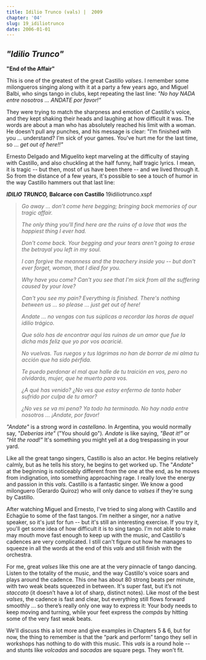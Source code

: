 ```yaml
---
title: Idilio Trunco (vals) |  2009
chapter: '04'
slug: 19_idiliotrunco
date: 2006-01-01
---
```


## _"Idilio Trunco"_
**"End of the Affair"**

This is one of the greatest of the great Castillo _valses_. I remember some milongueros singing along with it at a party a few years ago, and Miguel Balbi, who sings tango in clubs, kept repeating the last line: _"No hay NADA entre nosotros ... ANDATE por favor!"_

They were trying to match the sharpness and emotion of Castillo's voice, and they kept shaking their heads and laughing at how difficult it was. The words are about a man who has absolutely reached his limit with a woman. He doesn't pull any punches, and his message is clear:  "I'm finished with you ... understand? I'm sick of your games. You've hurt me for the last time, so ... _get out of here!!"_

Ernesto Delgado and Miguelito kept marveling at the difficulty of staying with Castillo, and also chuckling at the half funny, half tragic lyrics. I mean, it is tragic -- but then, most of us have been there -- and we lived through it. So from the distance of a few years, it's possible to see a touch of humor in the way Castillo hammers out that last line:

**_IDILIO TRUNCO,_ Balcarce con Castillo**
19idiliotrunco.xspf

> _Go away ...
> don’t come here begging;
> bringing back memories
> of our tragic affair._
>
> _The only thing you'll find here
> are the ruins of a love
> that was the happiest thing
> I ever had._
>
> _Don't come back.
> Your begging and your tears
> aren't going to erase
> the betrayal you left in my soul._
>
> _I can forgive the meanness
> and the treachery inside you --
> but don't ever forget, woman,
> that I died for you._
>
> _Why have you come?
> Can't you see that I'm sick
> from all the suffering
> caused by your love?_
>
> _Can't you see my pain?
> Everything is finished.
> There's nothing between us ...
> so please ... just get out of here!_
>
> _Andate ...
> no vengas con tus súplicas
> a recordar las horas
> de aquel idilio trágico._
>
> _Que sólo has de encontrar aquí
> las ruinas de un amor
> que fue la dicha más feliz
> que yo por vos acaricié._
>
> _No vuelvas.
> Tus ruegos y tus lágrimas
> no han de borrar de mi alma
> tu acción que ha sido pérfida._
>
> _Te puedo perdonar el mal
> que halle de tu traición en vos,
> pero no olvidarás, mujer,
> que he muerto para vos._
>
> _¿A qué has venido?
> ¿No ves que estoy enfermo
> de tanto haber sufrido
> por culpa de tu amor?_
>
> _¿No ves se va mi pena?
> Ya todo ha terminado.
> No hay nada entre nosotros ...
> ¡Andate, por favor!_

_"Andate"_ is a strong word in _castellano_. In Argentina, you would normally say, "_Deberías irte"_ ("You should go")_. Andate_ is like saying, _"Beat it!"_ or _"Hit the road!"_  It's something you might yell at a dog trespassing in your yard.

Like all the great tango singers, Castillo is also an actor. He begins relatively calmly, but as he tells his story, he begins to get worked up. The "_Andate_" at the beginning is noticeably different from the one at the end, as he moves from indignation, into something approaching rage. I really love the energy and passion in this _vals._ Castillo is a fantastic singer. We know a good milonguero (Gerardo Quiroz) who will only dance to _valses_ if they're sung by Castillo.

After watching Miguel and Ernesto, I've tried to sing along with Castillo and Echagüe to some of the fast tangos. I'm neither a singer, nor a native speaker, so it's just for fun -- but it's still an interesting exercise. If you try it, you'll get some idea of how difficult it is to sing tango. I'm not able to make may mouth move fast enough to keep up with the music, and Castillo's cadences are very complicated. I still can't figure out how he manages to squeeze in all the words at the end of this _vals_ and still finish with the orchestra.

For me, great _valses_ like this one are at the very pinnacle of tango dancing. Listen to the totality of the music, and the way Castillo's voice soars and plays around the cadence. This one has about 80 strong beats per minute, with two weak beats squeezed in between. It's super fast, but it’s not _staccato_ (it doesn’t have a lot of sharp, distinct notes). Like most of the best _valses_, the cadence is fast and clear, but everything still flows forward smoothly ... so there’s really only one way to express it: Your body needs to keep moving and turning, while your feet express the _compás_ by hitting some of the very fast weak beats.

We'll discuss this a lot more and give examples in Chapters 5 & 6, but for now, the thing to remember is that the “park and perform” tango they sell in workshops has nothing to do with this music. This _vals_ is a round hole -- and stunts like _volcadas_ and _sacadas_ are square pegs. They won't fit.
